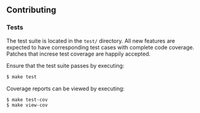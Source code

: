 ## Contributing

### Tests

The test suite is located in the `test/` directory.  All new features are
expected to have corresponding test cases with complete code coverage.  Patches
that increse test coverage are happily accepted.

Ensure that the test suite passes by executing:

```bash
$ make test
```

Coverage reports can be viewed by executing:

```bash
$ make test-cov
$ make view-cov
```
